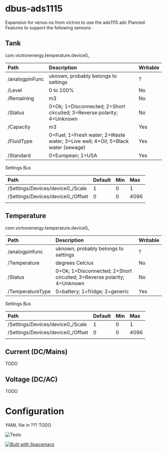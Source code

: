 # dbus-ads1115
Expansion for venus-os from victron to use the ads1115 adc
Planned Features to support the following sensors:

## Tank


com.victronenergy.temperature.device0_<n>

| Path           | Description                                                                      | Writable |
|:---------------|:---------------------------------------------------------------------------------|:---------|
| /analogpinFunc | uknown, probably belongs to settings                                             | ?        |
| /Level         | 0 to 100%                                                                        | No       |
| /Remaining     | m3                                                                               | No       |
| /Status        | 0=Ok; 1=Disconnected; 2=Short circuited; 3=Reverse polarity; 4=Unknown           | No       |
| /Capacity      | m3                                                                               | Yes      |
| /FluidType     | 0=Fuel; 1=Fresh water; 2=Waste water; 3=Live well; 4=Oil; 5=Black water (sewage) | Yes      |
| /Standard      | 0=European; 1=USA                                                                | Yes      |


Settings Bus

| Path                                 | Default | Min | Max  |
|:-------------------------------------|:--------|-----|:-----|
| /Settings/Devices/device0_<n>/Scale  | 1       | 0   | 1    |
| /Settings/Devices/device0_<n>/Offset | 0       | 0   | 4096 |
|                                      |         |     |      |

## Temperature

com.victronenergy.temperature.device0_<n>

| Path             | Description                                                            | Writable |
|:-----------------|:-----------------------------------------------------------------------|:---------|
| /analogpinfunc   | uknown, probably belongs to settings                                   | ?        |
| /Temperature     | degrees Celcius                                                        | No       |
| /Status          | 0=Ok; 1=Disconnected; 2=Short circuited; 3=Reverse polarity; 4=Unknown | No       |
| /TemperatureType | 0=battery; 1=fridge; 2=generic                                         | Yes      |


Settings Bus

| Path                                 | Default | Min | Max  |
|:-------------------------------------|:--------|-----|:-----|
| /Settings/Devices/device0_<n>/Scale  | 1       | 0   | 1    |
| /Settings/Devices/device0_<n>/Offset | 0       | 0   | 4096 |
|                                      |         |     |      |

## Current (DC/Mains)

TODO

## Voltage (DC/AC)

TODO


# Configuration

YAML file in ???
TODO

![Tests](https://github.com/KorribanMaster/dbus-ads1115/actions/workflows/tests.yml/badge.svg)

[![Built with Spacemacs](https://cdn.rawgit.com/syl20bnr/spacemacs/442d025779da2f62fc86c2082703697714db6514/assets/spacemacs-badge.svg)](http://spacemacs.org)
